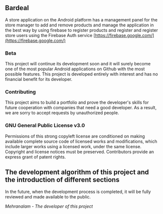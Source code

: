 ## Bardeal

A store application on the Android platform has a management panel for the store manager to add and remove products and manage the application in the best way by using firebase to register products and register and register store users using the Firebase Auth service [https://firebase.google.com/](https://firebase.google.com/)

### Beta

This project will continue its development soon and it will surely become one of the most popular Android applications on Github with the most possible features. This project is developed entirely with interest and has no financial benefit for its developer.

### Contributing

This project aims to build a portfolio and prove the developer's skills for future cooperation with companies that need a good developer. As a result, we are sorry to accept requests by unauthorized people.

### GNU General Public License v3.0

Permissions of this strong copyleft license are conditioned on making available complete source code of licensed works and modifications, which include larger works using a licensed work, under the same license. Copyright and license notices must be preserved. Contributors provide an express grant of patent rights.

## The development algorithm of this project and the introduction of different sections

In the future, when the development process is completed, it will be fully reviewed and made available to the public.


*Mehranalam - The developer of this project*
